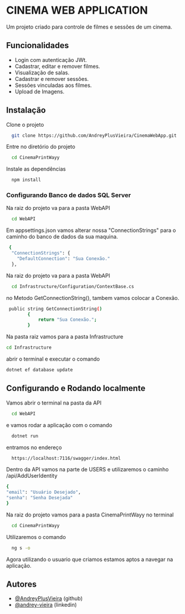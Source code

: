 
# CINEMA WEB APPLICATION

Um projeto criado para controle de filmes e sessões de um cinema.
## Funcionalidades

- Login com autenticação JWt.
- Cadastrar, editar e remover filmes.
- Visualização de salas.
- Cadastrar e remover sessões.
- Sessões vinculadas aos filmes. 
- Upload de Imagens.


## Instalação

Clone o projeto

```bash
  git clone https://github.com/AndreyPlusVieira/CinemaWebApp.git
```

Entre no diretório do projeto

```bash
  cd CinemaPrintWayy
```

Instale as dependências

```bash
  npm install
```


### Configurando Banco de dados SQL Server

Na raiz do projeto va para a pasta WebAPI

```bash
  cd WebAPI
```

Em appsettings.json vamos alterar nossa "ConnectionStrings" para o caminho do banco de dados da sua maquina.

```bash
 {
  "ConnectionStrings": {
    "DefaultConnection": "Sua Conexão."
  },
```

Na raiz do projeto va para a pasta WebAPI

```bash
  cd Infrastructure/Configuration/ContextBase.cs
```

no Metodo GetConnectionString(), tambem vamos colocar a Conexão.

```bash
 public string GetConnectionString()
        {
            return "Sua Conexão.";
        }
```

Na pasta raiz vamos para a pasta Infrastructure

```bash
cd Infrastructure
```


abrir o terminal e executar o comando

```bash
dotnet ef database update
```

## Configurando e Rodando localmente

Vamos abrir o terminal na pasta da API 

```bash
  cd WebAPI
```
e vamos rodar a aplicação com o comando
```bash
  dotnet run
```

entramos no endereço 
```bash
  https://localhost:7116/swagger/index.html
```
Dentro da API vamos na parte de USERS e utilizaremos o caminho /api/AddUserIdentity
```bash
{
"email": "Usuário Desejado",
"senha": "Senha Desejada"
}
```

Na raiz do projeto vamos para a pasta CinemaPrintWayy no terminal
```bash
  cd CinemaPrintWayy
```

Utilizaremos o comando
```bash
  ng s -o
```

Agora utilizando o usuario que criamos estamos aptos a navegar na aplicação.


## Autores

- [@AndreyPlusVieira](https://github.com/AndreyPlusVieira) (github)
- [@andrey-vieira](https://www.linkedin.com/in/andrey-vieira/) (linkedin)


